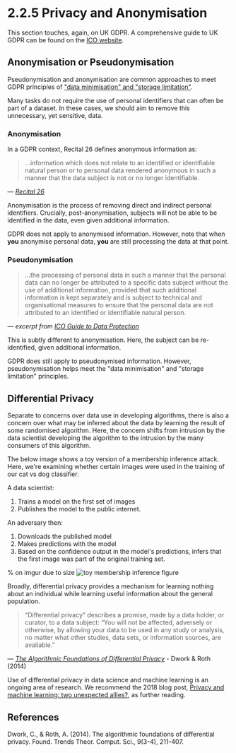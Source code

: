 # 2.2.5 Privacy and Anonymisation

This section touches, again, on UK GDPR. A comprehensive guide to UK GDPR can be found on the [ICO website](https://ico.org.uk/for-organisations/guide-to-data-protection/guide-to-the-general-data-protection-regulation-gdpr/).

## Anonymisation or Pseudonymisation

Pseudonymisation and anonymisation are common approaches to meet GDPR principles of ["data minimisation" and "storage limitation"](https://www.privacy-regulation.eu/en/article-5-principles-relating-to-processing-of-personal-data-GDPR.htm).

Many tasks do not require the use of personal identifiers that can often be part of a dataset. In these cases, we should aim to remove this unnecessary, yet sensitive, data.

### Anonymisation

In a GDPR context, Recital 26 defines anonymous information as:
> …information which does not relate to an identified or identifiable natural person or to personal data rendered anonymous in such a manner that the data subject is not or no longer identifiable.

— *[Recital 26](https://www.privacy-regulation.eu/en/recital-26-GDPR.htm)*

Anonymisation is the process of removing direct and indirect personal identifiers. Crucially, post-anonymisation, subjects will not be able to be identified in the data, even given additional information.

GDPR does not apply to anonymised information. However, note that when **you** anonymise personal data, **you** are still processing the data at that point.


### Pseudonymisation

> …the processing of personal data in such a manner that the personal data can no longer be attributed to a specific data subject without the use of additional information, provided that such additional information is kept separately and is subject to technical and organisational measures to ensure that the personal data are not attributed to an identified or identifiable natural person.

—  *excerpt from [ICO Guide to Data Protection](https://ico.org.uk/for-organisations/guide-to-data-protection/guide-to-the-general-data-protection-regulation-gdpr/what-is-personal-data/what-is-personal-data/#pd4)*

This is subtly different to anonymisation. Here, the subject can be re-identified, given additional information.

GDPR does still apply to pseudonymised information. However, pseudonymisation helps meet the "data minimisation" and "storage limitation" principles.


## Differential Privacy

Separate to concerns over data use in developing algorithms, there is also a concern over what may be inferred about the data by learning the result of some randomised algorithm. Here, the concern shifts from intrusion by the data scientist developing the algorithm to the intrusion by the many consumers of this algorithm.

The below image shows a toy version of a membership inference attack.  Here, we're examining whether certain images were used in the training of our cat vs dog classifier.

A data scientist:
1. Trains a model on the first set of images
2. Publishes the model to the public internet.


An adversary then:

1. Downloads the published model
2. Makes predictions with the model
3. Based on the confidence output in the model's predictions, infers that the first image was part of the original training set.

% on imgur due to size
![toy membership inference figure](https://i.imgur.com/ujb8iPk.jpg)

Broadly, differential privacy provides a mechanism for learning nothing about an individual while learning useful information about the general population.

> “Differential privacy” describes a promise, made by a data holder, or curator, to a data subject: “You will not be affected, adversely or otherwise, by allowing your data to be used in any study or analysis, no matter what other studies, data sets, or information sources, are available.”

—  *[The Algorithmic Foundations of Differential Privacy](https://www.tau.ac.il/~saharon/BigData2018/privacybook.pdf)* - Dwork & Roth (2014)

Use of differential privacy in data science and machine learning is an ongoing area of research.
We recommend the 2018 blog post, [Privacy and machine learning: two unexpected allies?](http://www.cleverhans.io/privacy/2018/04/29/privacy-and-machine-learning.html), as further reading.


## References

Dwork, C., & Roth, A. (2014). The algorithmic foundations of differential privacy. Found. Trends Theor. Comput. Sci., 9(3-4), 211-407.
